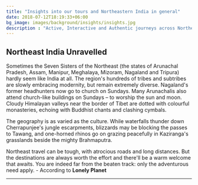 ```yaml
---
title: "Insights into our tours and Northeastern India in general"
date: 2018-07-12T18:19:33+06:00
bg_image: images/background/insights/insights.jpg
description : "Active, Interactive and Authentic journeys across Northeastern India"
---
```


## Northeast India Unravelled

Sometimes the Seven Sisters of the Northeast (the states of Arunachal Pradesh, Assam, Manipur, Meghalaya, Mizoram, Nagaland and Tripura) hardly seem like India at all. The region's hundreds of tribes and subtribes are slowly embracing modernity, but remain extremely diverse. Nagaland's former headhunters now go to church on Sundays. Many Arunachalis also attend church-like buildings on Sundays – to worship the sun and moon. Cloudy Himalayan valleys near the border of Tibet are dotted with colourful monasteries, echoing with Buddhist chants and clashing cymbals.

The geography is as varied as the culture. While waterfalls thunder down Cherrapunjee's jungle escarpments, blizzards may be blocking the passes to Tawang, and one-horned rhinos go on grazing peacefully in Kaziranga's grasslands beside the mighty Brahmaputra.

Northeast travel can be tough, with atrocious roads and long distances. But the destinations are always worth the effort and there'll be a warm welcome that awaits. You are indeed far from the beaten track: only the adventurous need apply. - According to **Lonely Planet**

---